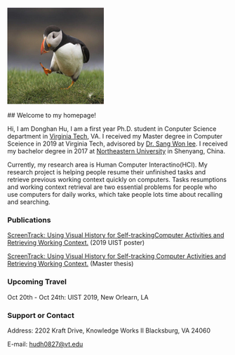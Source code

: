 
<p>
    <img src="puffin.jpeg" width="220" height="220" />
</p>
## Welcome to my homepage!

Hi, I am Donghan Hu, I am a first year Ph.D. student in Conputer Science department in [Virginia Tech](https://vt.edu/), VA. I received my Master degree in Computer Sceience in 2019 at Virginia Tech, advisored by [Dr. Sang Won lee](https://people.cs.vt.edu/sangwonlee/). I received my bachelor degree in 2017 at [Northeastern University](https://english.neu.edu.cn/) in Shenyang, China.

Currently, my research area is Human Computer Interactino(HCI). My research project is helping people resume their unfinished tasks and retrieve previous working context quickly on computers. Tasks resumptions and working context retrieval are two essential problems for people who use computers for daily works, which take people lots time about recalling and searching. 

### Publications

[ScreenTrack: Using Visual History for Self-trackingComputer Activities and Retrieving Working Context.](https://dl.acm.org/citation.cfm?id=3357110) (2019 UIST poster)<br/>

[ScreenTrack: Using Visual History for Self-tracking Computer Activities and Retrieving Working Context.](https://vtechworks.lib.vt.edu/handle/10919/91181?show=full) (Master thesis)


### Upcoming Travel
Oct 20th - Oct 24th: UIST 2019, New Orlearn, LA

### Support or Contact
Address: 2202 Kraft Drive, Knowledge Works II Blacksburg, VA 24060<br/>

E-mail: hudh0827@vt.edu
